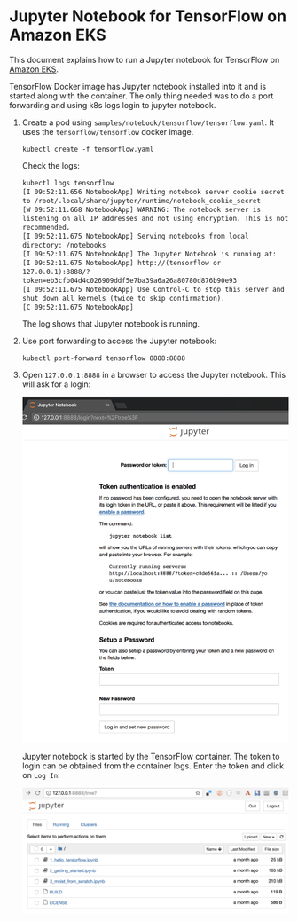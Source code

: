 # Jupyter Notebook for TensorFlow on Amazon EKS

This document explains how to run a Jupyter notebook for TensorFlow on [Amazon EKS](https://aws.amazon.com/eks/). 

TensorFlow Docker image has Jupyter notebook installed into it and is started along with the container. The only thing needed was to do a port forwarding and using k8s logs login to jupyter notebook.

1. Create a pod using `samples/notebook/tensorflow/tensorflow.yaml`. It uses the `tensorflow/tensorflow` docker image. 

   ```
   kubectl create -f tensorflow.yaml
   ```

   Check the logs:

   ```
   kubectl logs tensorflow
   [I 09:52:11.656 NotebookApp] Writing notebook server cookie secret to /root/.local/share/jupyter/runtime/notebook_cookie_secret
   [W 09:52:11.668 NotebookApp] WARNING: The notebook server is listening on all IP addresses and not using encryption. This is not recommended.
   [I 09:52:11.675 NotebookApp] Serving notebooks from local directory: /notebooks
   [I 09:52:11.675 NotebookApp] The Jupyter Notebook is running at:
   [I 09:52:11.675 NotebookApp] http://(tensorflow or 127.0.0.1):8888/?token=eb3cfb04d4c026909ddf5e7ba39a6a26a80780d876b90e93
   [I 09:52:11.675 NotebookApp] Use Control-C to stop this server and shut down all kernels (twice to skip confirmation).
   [C 09:52:11.675 NotebookApp] 
   ```

   The log shows that Jupyter notebook is running.

2. Use port forwarding to access the Jupyter notebook:

   ```
   kubectl port-forward tensorflow 8888:8888
   ```

3. Open `127.0.0.1:8888` in a browser to access the Jupyter notebook. This will ask for a login:

   ![Jupyter Login](images/jupyter-login.png)

   Jupyter notebook is started by the TensorFlow container. The token to login can be obtained from the container logs. Enter the token and click on `Log In`:

   ![Jupyter Notebook](images/jupyter-notebook.png)

